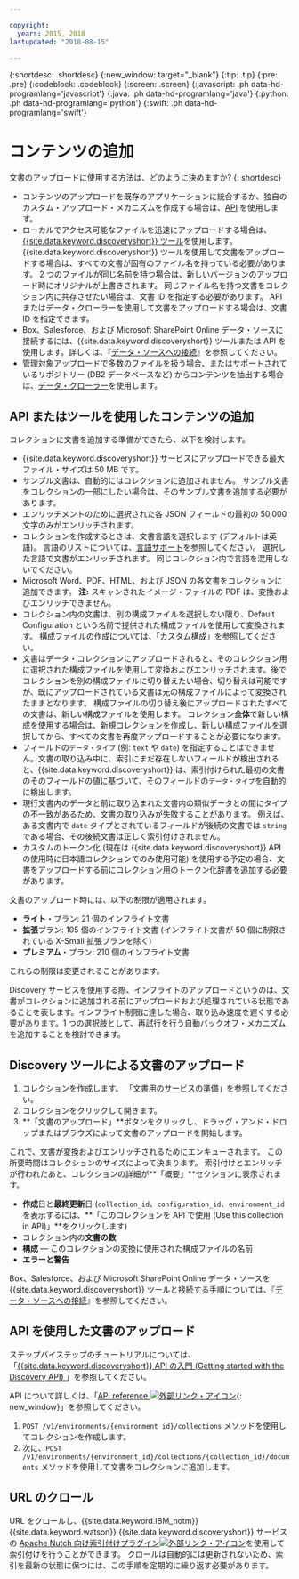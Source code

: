 ```yaml
---

copyright:
  years: 2015, 2018
lastupdated: "2018-08-15"

---
```


{:shortdesc: .shortdesc}
{:new_window: target="_blank"}
{:tip: .tip}
{:pre: .pre}
{:codeblock: .codeblock}
{:screen: .screen}
{:javascript: .ph data-hd-programlang='javascript'}
{:java: .ph data-hd-programlang='java'}
{:python: .ph data-hd-programlang='python'}
{:swift: .ph data-hd-programlang='swift'}

# コンテンツの追加

文書のアップロードに使用する方法は、どのように決めますか?
{: shortdesc}

-   コンテンツのアップロードを既存のアプリケーションに統合するか、独自のカスタム・アップロード・メカニズムを作成する場合は、[API](/docs/services/discovery/getting-started.html) を使用します。
-   ローカルでアクセス可能なファイルを迅速にアップロードする場合は、[{{site.data.keyword.discoveryshort}} ツール](/docs/services/discovery/getting-started-tool.html)を使用します。
    {{site.data.keyword.discoveryshort}} ツールを使用して文書をアップロードする場合は、すべての文書が固有のファイル名を持っている必要があります。 2 つのファイルが同じ名前を持つ場合は、新しいバージョンのアップロード時にオリジナルが上書きされます。 同じファイル名を持つ文書をコレクション内に共存させたい場合は、文書 ID を指定する必要があります。 API またはデータ・クローラーを使用して文書をアップロードする場合は、文書 ID を指定できます。
-   Box、Salesforce、および Microsoft SharePoint Online データ・ソースに接続するには、{{site.data.keyword.discoveryshort}} ツールまたは API を使用します。詳しくは、『[データ・ソースへの接続](/docs/services/discovery/connect.html)』を参照してください。
-   管理対象アップロードで多数のファイルを扱う場合、またはサポートされているリポジトリー (DB2 データベースなど) からコンテンツを抽出する場合は、[データ・クローラー](/docs/services/discovery/data-crawler.html)を使用します。

## API またはツールを使用したコンテンツの追加

コレクションに文書を追加する準備ができたら、以下を検討します。

-   {{site.data.keyword.discoveryshort}} サービスにアップロードできる最大ファイル・サイズは 50 MB です。
-   サンプル文書は、自動的にはコレクションに追加されません。 サンプル文書をコレクションの一部にしたい場合は、そのサンプル文書を追加する必要があります。
-   エンリッチメントのために選択された各 JSON フィールドの最初の 50,000 文字のみがエンリッチされます。
-   コレクションを作成するときは、文書言語を選択します (デフォルトは英語)。 言語のリストについては、[言語サポート](/docs/services/discovery/language-support.html)を参照してください。 選択した言語で文書がエンリッチされます。 同じコレクション内で言語を混用しないでください。
-   Microsoft Word、PDF、HTML、および JSON の各文書をコレクションに追加できます。 **注:** スキャンされたイメージ・ファイルの PDF は、変換およびエンリッチできません。
-   コレクション内の文書は、別の構成ファイルを選択しない限り、Default Configuration という名前で提供された構成ファイルを使用して変換されます。 構成ファイルの作成については、「[カスタム構成](/docs/services/discovery/building.html#custom-configuration)」を参照してください。
-   文書はデータ・コレクションにアップロードされると、そのコレクション用に選択された構成ファイルを使用して変換およびエンリッチされます。後でコレクションを別の構成ファイルに切り替えたい場合、切り替えは可能ですが、既にアップロードされている文書は元の構成ファイルによって変換されたままとなります。 構成ファイルの切り替え後にアップロードされたすべての文書は、新しい構成ファイルを使用します。 コレクション**全体**で新しい構成を使用する場合は、新規コレクションを作成し、新しい構成ファイルを選択してから、すべての文書を再度アップロードすることが必要になります。
-   フィールドの`データ・タイプ` (例: `text` や `date`) を指定することはできません。文書の取り込み中に、索引にまだ存在しないフィールドが検出されると、{{site.data.keyword.discoveryshort}} は、索引付けられた最初の文書のそのフィールドの値に基づいて、そのフィールドの`データ・タイプ`を自動的に検出します。
-   現行文書内のデータと前に取り込まれた文書内の類似データとの間にタイプの不一致があるため、文書の取り込みが失敗することがあります。 例えば、ある文書内で `date` タイプとされているフィールドが後続の文書では `string` である場合、その後続文書は正しく索引付けされません。
-   カスタムのトークン化 (現在は {{site.data.keyword.discoveryshort}} API の使用時に日本語コレクションでのみ使用可能) を使用する予定の場合、文書をアップロードする前にコレクション用のトークン化辞書を追加する必要があります。

文書のアップロード時には、以下の制限が適用されます。

-   **ライト**・プラン: 21 個のインフライト文書
-   **拡張**プラン: 105 個のインフライト文書 (インフライト文書が 50 個に制限されている X-Small 拡張プランを除く)
-   **プレミアム**・プラン: 210 個のインフライト文書

これらの制限は変更されることがあります。 

Discovery サービスを使用する際、インフライトのアップロードというのは、文書がコレクションに追加される前にアップロードおよび処理されている状態であることを表します。インフライト制限に達した場合、取り込み速度を遅くする必要があります。1 つの選択肢として、再試行を行う自動バックオフ・メカニズムを追加することを検討できます。

## Discovery ツールによる文書のアップロード

1.  コレクションを作成します。 「[文書用のサービスの準備](/docs/services/discovery/building.html#preparing-the-service-for-your-documents)」を参照してください。
1.  コレクションをクリックして開きます。
1.  **「文書のアップロード」**ボタンをクリックし、ドラッグ・アンド・ドロップまたはブラウズによって文書のアップロードを開始します。

これで、文書が変換およびエンリッチされるためにエンキューされます。 この所要時間はコレクションのサイズによって決まります。 索引付けとエンリッチが行われたあと、コレクションの詳細が**「概要」**セクションに表示されます。

-   **作成**日と**最終更新**日 (`collection_id`、`configuration_id`、`environment_id` を表示するには、**「このコレクションを API で使用 (Use this collection in API)」**をクリックします)
-   コレクション内の**文書の数**
-   **構成** — このコレクションの変換に使用された構成ファイルの名前
-   **エラーと警告**

Box、Salesforce、および Microsoft SharePoint Online データ・ソースを {{site.data.keyword.discoveryshort}} ツールと接続する手順については、『[データ・ソースへの接続](/docs/services/discovery/connect.html)』を参照してください。


## API を使用した文書のアップロード

ステップバイステップのチュートリアルについては、「[{{site.data.keyword.discoveryshort}} API の入門 (Getting started with the Discovery API) ](/docs/services/discovery/getting-started.html)」を参照してください。

API について詳しくは、「[API reference ![外部リンク・アイコン](../../icons/launch-glyph.svg "外部リンク・アイコン")](http://www.ibm.com/watson/developercloud/discovery/api/v1/){: new_window}」を参照してください。

1.  `POST /v1/environments/{environment_id}/collections` メソッドを使用してコレクションを作成します。
1.  次に、`POST /v1/environments/{environment_id}/collections/{collection_id}/documents` メソッドを使用して文書をコレクションに追加します。

## URL のクロール

URL をクロールし、{{site.data.keyword.IBM_notm}} {{site.data.keyword.watson}} {{site.data.keyword.discoveryshort}} サービスの [Apache Nutch 向け索引付けプラグイン![外部リンク・アイコン](../../icons/launch-glyph.svg "外部リンク・アイコン")](https://github.com/IBM-Watson/nutch-indexer-discovery)を使用して索引付けを行うことができます。 クロールは自動的には更新されないため、索引を最新の状態に保つには、この手順を定期的に繰り返す必要があります。
